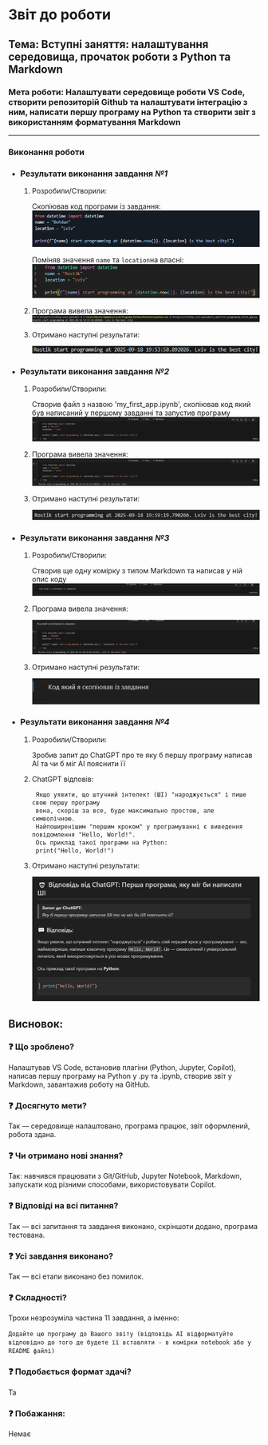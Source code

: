 # Звіт до роботи
## Тема: Вступні заняття: налаштування середовища, прочаток роботи з Python та Markdown

### Мета роботи: Налаштувати середовище роботи VS Code, створити репозиторій Github та налаштувати інтеграцію з ним, написати першу програму на Python та створити звіт з використанням форматування Markdown


---
### Виконання роботи
 * ### Результати виконання завдання *№1*
    1. Розробили/Створили:
    
        Скопіював код програми із завдання:
     ![alt text](First_program/assets/Task.png)

        Поміняв значення `name` та `location`на власні:
        ![alt text](First_program/assets/Changed_Task.png)

    1. Програма вивела значення:
        ![alt text](First_program/assets/Task_output.png)

    1. Отримано наступні результати:
    
        ![alt text](First_program/assets/Task_result.png)
        


* ###  Результати виконання завдання *№2*
    1. Розробили/Створили:
    
        Створив файл з назвою 'my_first_app.ipynb', скопіював код який був написаний у першому завданні та запустив програму
    ![alt text](First_program/assets/Task2_input.png)

    1. Програма вивела значення:
    ![alt text](First_program/assets/Task2_output.png)

    1. Отримано наступні результати:

        ![alt text](First_program/assets/Task2_output2.png)
    


* ###  Результати виконання завдання *№3*
    1. Розробили/Створили:

        Створив ще одну комірку з типом Markdown та написав у ній опис коду
    ![alt text](First_program/assets/Task3_input.png)

    1. Програма вивела значення:
    
        ![alt text](First_program/assets/Task3_output2.png)

    1. Отримано наступні результати:
       
        ![alt text](First_program/assets/Task3_output3.png)
    

* ###  Результати виконання завдання *№4*
    1. Розробили/Створили:

        Зробив запит до ChatGPT про те яку б першу програму написав АІ та чи б міг АІ пояснити її
       

    1. ChatGPT відповів:

            Якщо уявити, що штучний інтелект (ШІ) "народжується" і пише свою першу програму
            вона, скоріш за все, буде максимально простою, але символічною. 
            Найпоширенішим "першим кроком" у програмуванні є виведення повідомлення "Hello, World!".
            Ось приклад такої програми на Python:
            print("Hello, World!")
    
      
    1. Отримано наступні результати:
        
        ![alt text](First_program/assets/Task4.png)
      
    

## Висновок:
### ❓ Що зроблено?
Налаштував VS Code, встановив плагіни (Python, Jupyter, Copilot), написав першу програму на Python у .py та .ipynb, створив звіт у Markdown, завантажив роботу на GitHub.

### ❓ Досягнуто мети?
 Так — середовище налаштовано, програма працює, звіт оформлений, робота здана.

### ❓ Чи отримано нові знання?
Так: навчився працювати з Git/GitHub, Jupyter Notebook, Markdown, запускати код різними способами, використовувати Copilot.

### ❓ Відповіді на всі питання?
 Так — всі запитання та завдання виконано, скріншоти додано, програма тестована.

### ❓ Усі завдання виконано?
 Так — всі етапи виконано без помилок.

### ❓ Складності?
Трохи незрозуміла частина 11 завдання, а іменно:

 `Додайте цю програму до Вашого звіту (відповідь АІ відформатуйте відповідно до того де будете її вставляти - в комірки notebook або у README файлі)`
### ❓ Подобається формат здачі?
 Та

### ❓ Побажання:
Немає
